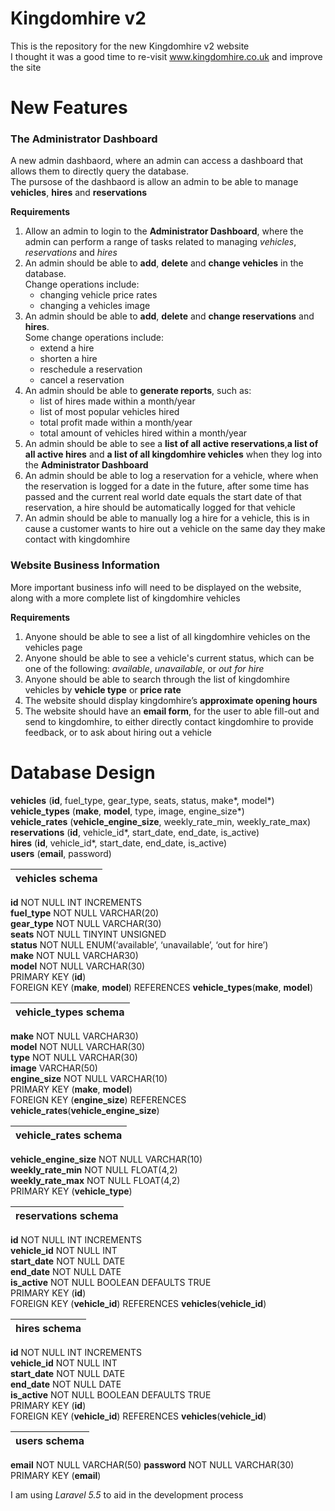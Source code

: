 # Kingdomhire v2
This is the repository for the new Kingdomhire v2 website  
I thought it was a good time to re-visit www.kingdomhire.co.uk and improve the site

# New Features
### The Administrator Dashboard
  A new admin dashbaord, where an admin can access a dashboard that allows them to directly query the database.  
  The pursose of the dashbaord is allow an admin to be able to manage __vehicles__, __hires__ and __reservations__
  
  __Requirements__   
   1. Allow an admin to login to the __Administrator Dashboard__, where the admin can perform a range of tasks related to managing *vehicles*, *reservations* and *hires*
   2. An admin should be able to __add__, __delete__ and __change vehicles__ in the database.   
      Change operations include: 
      * changing vehicle price rates    
      * changing a vehicles image  
   3. An admin should be able to __add__, __delete__ and __change reservations__ and __hires__.  
      Some change operations include: 
      * extend a hire 
      * shorten a hire 
      * reschedule a reservation 
      * cancel a reservation
   4. An admin should be able to __generate reports__, such as: 
      * list of hires made within a month/year 
      * list of most popular vehicles hired 
      * total profit made within a month/year 
      * total amount of vehicles hired within a month/year 
   5. An admin should be able to see a __list of all active reservations__,__a list of all active hires__ and __a list of all kingdomhire vehicles__ when they log into the __Administrator Dashboard__
   6. An admin should be able to log a reservation for a vehicle, where when the reservation is logged for a date in the future, after some time has passed and the current real world date equals the start date of that reservation, a hire should be automatically logged for that vehicle
   7. An admin should be able to manually log a hire for a vehicle, this is in cause a customer wants to hire out a vehicle on the same day they make contact with kingdomhire
   
### Website Business Information  
   More important business info will need to be displayed on the website, along with a more complete list of kingdomhire vehicles
   
   __Requirements__
   1. Anyone should be able to see a list of all kingdomhire vehicles on the vehicles page
   2. Anyone should be able to see a vehicle's current status, which can be one of the following: *available*, *unavailable*, or *out for hire*
   3. Anyone should be able to search through the list of kingdomhire vehicles by __vehicle type__ or __price rate__
   4. The website should display kingdomhire’s __approximate opening hours__
   5. The website should have an __email form__, for the user to able fill-out and send to kingdomhire, to either directly contact kingdomhire to provide feedback, or to ask about hiring out a vehicle
   
# Database Design  
__vehicles__ (__id__, fuel_type, gear_type, seats, status, make*, model*)  
__vehicle_types__ (__make__, __model__, type, image,  engine_size*)  
__vehicle_rates__ (__vehicle_engine_size__, weekly_rate_min, weekly_rate_max)  
__reservations__ (__id__, vehicle_id*, start_date, end_date, is_active)  
__hires__ (__id__, vehicle_id*, start_date, end_date, is_active)  
__users__ (__email__, password)  

|   vehicles schema             |
|:----------------------------- |
 __id__ NOT NULL INT INCREMENTS   
 __fuel_type__ NOT NULL VARCHAR(20)  
 __gear_type__ NOT NULL VARCHAR(30)   
 __seats__ NOT NULL TINYINT UNSIGNED  
 __status__ NOT NULL ENUM(‘available’, ‘unavailable’, ‘out for hire’)  
 __make__ NOT NULL VARCHAR30)  
 __model__ NOT NULL VARCHAR(30)  
 PRIMARY KEY (__id__)  
 FOREIGN KEY (__make__, __model__) REFERENCES __vehicle_types__(__make__, __model__)  

| vehicle_types schema          |
|:----------------------------- |
__make__ NOT NULL VARCHAR30)    
__model__ NOT NULL VARCHAR(30)  
__type__ NOT NULL VARCHAR(30)  
__image__ VARCHAR(50)  
__engine_size__ NOT NULL VARCHAR(10)  
PRIMARY KEY (__make__, __model__)  
FOREIGN KEY (__engine_size__) REFERENCES __vehicle_rates__(__vehicle_engine_size__)  

| vehicle_rates schema          |
|:----------------------------- |
__vehicle_engine_size__ NOT NULL VARCHAR(10)  
__weekly_rate_min__ NOT NULL FLOAT(4,2)  
__weekly_rate_max__ NOT NULL FLOAT(4,2)  
PRIMARY KEY (__vehicle_type__)  

| reservations schema           |
|:----------------------------- |
__id__ NOT NULL INT INCREMENTS  
__vehicle_id__ NOT NULL INT  
__start_date__ NOT NULL DATE  
__end_date__ NOT NULL DATE   
__is_active__ NOT NULL BOOLEAN DEFAULTS TRUE  
PRIMARY KEY (__id__)  
FOREIGN KEY (__vehicle_id__) REFERENCES __vehicles__(__vehicle_id__)  

| hires schema                  |
|:----------------------------- |
__id__ NOT NULL INT INCREMENTS  
__vehicle_id__ NOT NULL INT  
__start_date__ NOT NULL DATE  
__end_date__ NOT NULL DATE  
__is_active__ NOT NULL BOOLEAN DEFAULTS TRUE  
PRIMARY KEY (__id__)  
FOREIGN KEY (__vehicle_id__) REFERENCES __vehicles__(__vehicle_id__)  

| users schema                 |
|:---------------------------- |
__email__ NOT NULL VARCHAR(50)
__password__ NOT NULL VARCHAR(30)
PRIMARY KEY (__email__)

  
I am using *Laravel 5.5* to aid in the development process  
